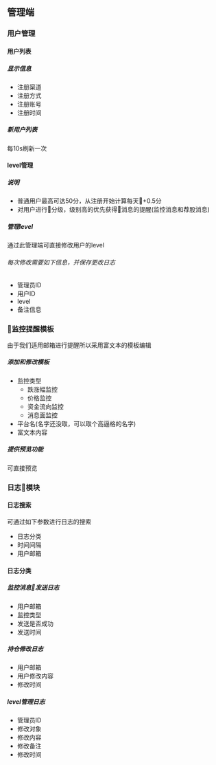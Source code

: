 ## 管理端

### 用户管理

#### 用户列表

##### 显示信息

* 注册渠道
* 注册方式
* 注册账号
* 注册时间

##### 新用户列表

每10s刷新一次

#### level管理

##### 说明

* 普通用户最高可达50分，从注册开始计算每天+0.5分
* 对用户进行分级，级别高的优先获得消息的提醒(监控消息和荐股消息)

##### 管理level
通过此管理端可直接修改用户的level

###### 每次修改需要如下信息，并保存更改日志

* 管理员ID
* 用户ID
* level
* 备注信息







### 监控提醒模板

由于我们适用邮箱进行提醒所以采用富文本的模板编辑

##### 添加和修改模板

* 监控类型
  * 跌涨幅监控
  * 价格监控
  * 资金流向监控
  * 消息面监控
* 平台名(名字还没取，可以取个高逼格的名字)
* 富文本内容

##### 提供预览功能

可直接预览

### 日志模块

#### 日志搜索

可通过如下参数进行日志的搜索

* 日志分类
* 时间间隔
* 用户邮箱

#### 日志分类

##### 监控消息发送日志

* 用户邮箱
* 监控类型
* 发送是否成功
* 发送时间

##### 持仓修改日志

* 用户邮箱
* 用户修改内容
* 修改时间

##### level管理日志

* 管理员ID
* 修改对象
* 修改内容
* 修改备注
* 修改时间

